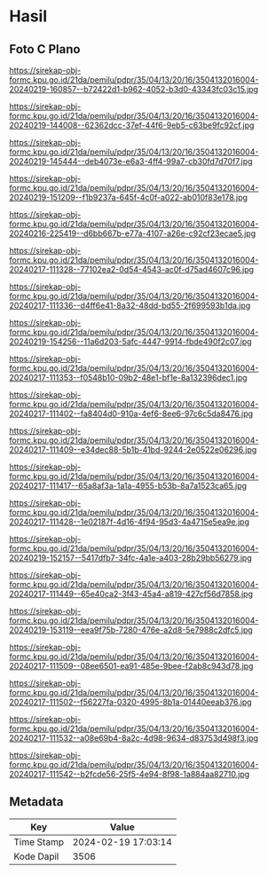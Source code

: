 # Hasil

## Foto C Plano

https://sirekap-obj-formc.kpu.go.id/21da/pemilu/pdpr/35/04/13/20/16/3504132016004-20240219-160857--b72422d1-b962-4052-b3d0-43343fc03c15.jpg

https://sirekap-obj-formc.kpu.go.id/21da/pemilu/pdpr/35/04/13/20/16/3504132016004-20240219-144008--62362dcc-37ef-44f6-9eb5-c63be9fc92cf.jpg

https://sirekap-obj-formc.kpu.go.id/21da/pemilu/pdpr/35/04/13/20/16/3504132016004-20240219-145444--deb4073e-e6a3-4ff4-99a7-cb30fd7d70f7.jpg

https://sirekap-obj-formc.kpu.go.id/21da/pemilu/pdpr/35/04/13/20/16/3504132016004-20240219-151209--f1b9237a-645f-4c0f-a022-ab010f83e178.jpg

https://sirekap-obj-formc.kpu.go.id/21da/pemilu/pdpr/35/04/13/20/16/3504132016004-20240216-225419--d6bb667b-e77a-4107-a26e-c92cf23ecae5.jpg

https://sirekap-obj-formc.kpu.go.id/21da/pemilu/pdpr/35/04/13/20/16/3504132016004-20240217-111328--77102ea2-0d54-4543-ac0f-d75ad4607c96.jpg

https://sirekap-obj-formc.kpu.go.id/21da/pemilu/pdpr/35/04/13/20/16/3504132016004-20240217-111336--d4ff6e41-8a32-48dd-bd55-2f699593b1da.jpg

https://sirekap-obj-formc.kpu.go.id/21da/pemilu/pdpr/35/04/13/20/16/3504132016004-20240219-154256--11a6d203-5afc-4447-9914-fbde490f2c07.jpg

https://sirekap-obj-formc.kpu.go.id/21da/pemilu/pdpr/35/04/13/20/16/3504132016004-20240217-111353--f0548b10-09b2-48e1-bf1e-8a132396dec1.jpg

https://sirekap-obj-formc.kpu.go.id/21da/pemilu/pdpr/35/04/13/20/16/3504132016004-20240217-111402--fa8404d0-910a-4ef6-8ee6-97c6c5da8476.jpg

https://sirekap-obj-formc.kpu.go.id/21da/pemilu/pdpr/35/04/13/20/16/3504132016004-20240217-111409--e34dec88-5b1b-41bd-9244-2e0522e06296.jpg

https://sirekap-obj-formc.kpu.go.id/21da/pemilu/pdpr/35/04/13/20/16/3504132016004-20240217-111417--65a8af3a-1a1a-4955-b53b-8a7a1523ca65.jpg

https://sirekap-obj-formc.kpu.go.id/21da/pemilu/pdpr/35/04/13/20/16/3504132016004-20240217-111428--1e02187f-4d16-4f94-95d3-4a4715e5ea9e.jpg

https://sirekap-obj-formc.kpu.go.id/21da/pemilu/pdpr/35/04/13/20/16/3504132016004-20240219-152157--5417dfb7-34fc-4a1e-a403-28b29bb56279.jpg

https://sirekap-obj-formc.kpu.go.id/21da/pemilu/pdpr/35/04/13/20/16/3504132016004-20240217-111449--65e40ca2-3f43-45a4-a819-427cf56d7858.jpg

https://sirekap-obj-formc.kpu.go.id/21da/pemilu/pdpr/35/04/13/20/16/3504132016004-20240219-153119--eea9f75b-7280-476e-a2d8-5e7988c2dfc5.jpg

https://sirekap-obj-formc.kpu.go.id/21da/pemilu/pdpr/35/04/13/20/16/3504132016004-20240217-111509--08ee6501-ea91-485e-9bee-f2ab8c943d78.jpg

https://sirekap-obj-formc.kpu.go.id/21da/pemilu/pdpr/35/04/13/20/16/3504132016004-20240217-111502--f56227fa-0320-4995-8b1a-01440eeab376.jpg

https://sirekap-obj-formc.kpu.go.id/21da/pemilu/pdpr/35/04/13/20/16/3504132016004-20240217-111532--a08e69b4-8a2c-4d98-9634-d83753d498f3.jpg

https://sirekap-obj-formc.kpu.go.id/21da/pemilu/pdpr/35/04/13/20/16/3504132016004-20240217-111542--b2fcde56-25f5-4e94-8f98-1a884aa82710.jpg


## Metadata

| Key        | Value               |
| ---------- | ------------------- |
| Time Stamp | 2024-02-19 17:03:14 |
| Kode Dapil | 3506                |



